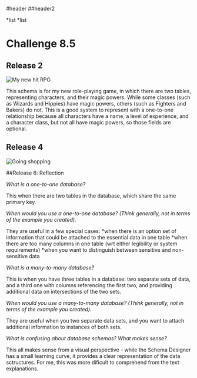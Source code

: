 #header
##header2


*list
*list



# Challenge 8.5

## Release 2

![My new hit RPG](/imgs/characters_magics.png)

This schema is for my new role-playing game, in which there are two tables, representing characters, and their magic powers. While some classes (such as Wizards and Hippies) have magic powers, others (such as Fighters and Bakers) do not. This is a good system to represent with a one-to-one relationship because all characters have a name, a level of experience, and a character class, but not all have magic powers, so those fields are optional.

## Release 4

![Going shopping](/imgs/grocery.png)


##Release 6: Reflection

*What is a one-to-one database?*

This when there are two tables in the database, which share the same primary key.

*When would you use a one-to-one database? (Think generally, not in terms of the example you created).*

They are useful in a few special cases:
*when there is an option set of information that could be attached to the essential data in one table
*when there are too many columns in one table (wrt either legibility or system requirements)
*when you want to distinguish between sensitive and non-sensitive data

*What is a many-to-many database?*

This is when you have three tables in a database: two separate sets of data, and a third one with columns referencing the first two, and providing additional data on intersections of the two sets.

*When would you use a many-to-many database? (Think generally, not in terms of the example you created).*

They are useful when you two separate data sets, and you want to attach additional information to instances of both sets.

*What is confusing about database schemas? What makes sense?*

This all makes sense from a visual perspective - while the Schema Designer has a small learning curve, it provides a clear representation of the data sctructures. For me, this was more dificult to comprehend from the text explanations.